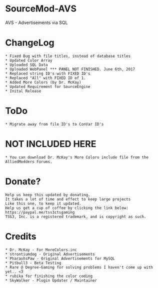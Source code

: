 # SourceMod-AVS
AVS - Advertisements via SQL

# ChangeLog
	* Fixed Bug with file titles, instead of database titles
	* Updated Color Array
	* Uploaded SQL Data
	* Uploaded WebPanel *** PANEL NOT FINISHED. June 6th, 2017
	* Replaced string ID's with FIXED ID's 
	* Replaced "All" with FIXED ID of 1.
	* Added More Colors (by Dr. McKay)
	* Updated Requirement for SourceEngine
	* Inital Release
	
	
# ToDo
	* Migrate away from file ID's to ConVar ID's
	
# NOT INCLUDED HERE
	* You can download Dr. McKay's More Colors include file from the AlliedModders Forums.
	
	
# Donate?
	Help us keep this updated by donating.
	It takes a lot of time and effect to keep large projects
	Like this one, to keep it updated.
	Help us get a cup of coffee by clicking the link below:
	https://paypal.me/tss3ctsgaming
	TSS3, Inc. is a registered trademark, and is copyright as such.

# Credits
	* Dr. McKay - For MoreColors.inc
	* strontiumdog - Original Advertisements
	* PharaohsPaw - Original Advertisements for MySQL
	* Pitbull3 - Beta Testing
	* Rare @ Degree-Gaming for solving problems I haven't come up with yet.. <3
	* rubika for finishing the color coding
	* SkyWalker - Plugin Updater / Maintainer